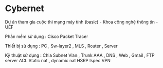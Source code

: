 # Cybernet
Dự án tham gia cuộc thi mạng máy tính (basic) - Khoa công nghệ thông tin - UEF

Phần mềm sử dụng : Cisco Packet Tracer 

Thiết bị sử dụng : PC , Sw-layer2 , MLS , Router , Server 

Kỹ thuật sử dụng : 
  Chia Subnet 
  Vlan , Trunk 
  AAA , DNS , Web , Gmail , FTP server 
  ACL 
  Static nat , dynamic nat 
  HSRP 
  Ispec VPN 

